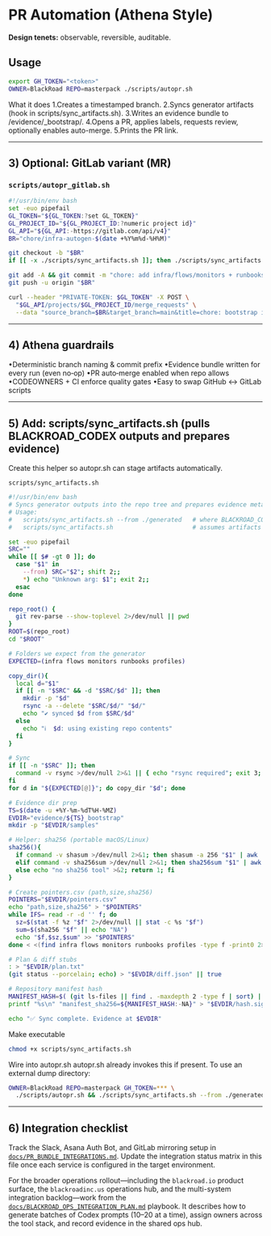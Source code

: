 # PR Automation (Athena Style)
**Design tenets:** observable, reversible, auditable.

## Usage
```bash
export GH_TOKEN="<token>"
OWNER=BlackRoad REPO=masterpack ./scripts/autopr.sh
```

What it does
1.Creates a timestamped branch.
2.Syncs generator artifacts (hook in scripts/sync_artifacts.sh).
3.Writes an evidence bundle to /evidence/<ts>_bootstrap/.
4.Opens a PR, applies labels, requests review, optionally enables auto-merge.
5.Prints the PR link.

---

## 3) Optional: GitLab variant (MR)

### `scripts/autopr_gitlab.sh`
```bash
#!/usr/bin/env bash
set -euo pipefail
GL_TOKEN="${GL_TOKEN:?set GL_TOKEN}"
GL_PROJECT_ID="${GL_PROJECT_ID:?numeric project id}"
GL_API="${GL_API:-https://gitlab.com/api/v4}"
BR="chore/infra-autogen-$(date +%Y%m%d-%H%M)"

git checkout -b "$BR"
if [[ -x ./scripts/sync_artifacts.sh ]]; then ./scripts/sync_artifacts.sh; fi

git add -A && git commit -m "chore: add infra/flows/monitors + runbooks [autogen]" || true
git push -u origin "$BR"

curl --header "PRIVATE-TOKEN: $GL_TOKEN" -X POST \
  "$GL_API/projects/$GL_PROJECT_ID/merge_requests" \
  --data "source_branch=$BR&target_branch=main&title=chore: bootstrap infra & flows (autogen)&remove_source_branch=true&labels=automation,infra,flows"
```

---

## 4) Athena guardrails
•Deterministic branch naming & commit prefix
•Evidence bundle written for every run (even no‑op)
•PR auto‑merge enabled when repo allows
•CODEOWNERS + CI enforce quality gates
•Easy to swap GitHub ↔ GitLab scripts

---

## 5) Add: scripts/sync_artifacts.sh (pulls BLACKROAD_CODEX outputs and prepares evidence)

Create this helper so autopr.sh can stage artifacts automatically.

`scripts/sync_artifacts.sh`
```bash
#!/usr/bin/env bash
# Syncs generator outputs into the repo tree and prepares evidence metadata.
# Usage:
#   scripts/sync_artifacts.sh --from ./generated   # where BLACKROAD_CODEX dumped files
#   scripts/sync_artifacts.sh                      # assumes artifacts already under repo

set -euo pipefail
SRC=""
while [[ $# -gt 0 ]]; do
  case "$1" in
    --from) SRC="$2"; shift 2;;
    *) echo "Unknown arg: $1"; exit 2;;
  esac
done

repo_root() {
  git rev-parse --show-toplevel 2>/dev/null || pwd
}
ROOT=$(repo_root)
cd "$ROOT"

# Folders we expect from the generator
EXPECTED=(infra flows monitors runbooks profiles)

copy_dir(){
  local d="$1"
  if [[ -n "$SRC" && -d "$SRC/$d" ]]; then
    mkdir -p "$d"
    rsync -a --delete "$SRC/$d/" "$d/"
    echo "✔ synced $d from $SRC/$d"
  else
    echo "ℹ️  $d: using existing repo contents"
  fi
}

# Sync
if [[ -n "$SRC" ]]; then
  command -v rsync >/dev/null 2>&1 || { echo "rsync required"; exit 3; }
fi
for d in "${EXPECTED[@]}"; do copy_dir "$d"; done

# Evidence dir prep
TS=$(date -u +%Y-%m-%dT%H-%MZ)
EVDIR="evidence/${TS}_bootstrap"
mkdir -p "$EVDIR/samples"

# Helper: sha256 (portable macOS/Linux)
sha256(){
  if command -v shasum >/dev/null 2>&1; then shasum -a 256 "$1" | awk '{print $1}';
  elif command -v sha256sum >/dev/null 2>&1; then sha256sum "$1" | awk '{print $1}';
  else echo "no sha256 tool" >&2; return 1; fi
}

# Create pointers.csv (path,size,sha256)
POINTERS="$EVDIR/pointers.csv"
echo "path,size,sha256" > "$POINTERS"
while IFS= read -r -d '' f; do
  sz=$(stat -f %z "$f" 2>/dev/null || stat -c %s "$f")
  sum=$(sha256 "$f" || echo "NA")
  echo "$f,$sz,$sum" >> "$POINTERS"
done < <(find infra flows monitors runbooks profiles -type f -print0 2>/dev/null || true)

# Plan & diff stubs
: > "$EVDIR/plan.txt"
(git status --porcelain; echo) > "$EVDIR/diff.json" || true

# Repository manifest hash
MANIFEST_HASH=$( (git ls-files || find . -maxdepth 2 -type f | sort) | tr -d '\r' | (shasum -a 256 || sha256sum) 2>/dev/null | (awk '{print $1}' || cat) | tail -n1 ) || true
printf "%s\n" "manifest_sha256=${MANIFEST_HASH:-NA}" > "$EVDIR/hash.sig"

echo "✅ Sync complete. Evidence at $EVDIR"
```

Make executable

```bash
chmod +x scripts/sync_artifacts.sh
```

Wire into autopr.sh
autopr.sh already invokes this if present. To use an external dump directory:

```bash
OWNER=BlackRoad REPO=masterpack GH_TOKEN=*** \
  ./scripts/autopr.sh && ./scripts/sync_artifacts.sh --from ./generated
```

---

## 6) Integration checklist

Track the Slack, Asana Auth Bot, and GitLab mirroring setup in
[`docs/PR_BUNDLE_INTEGRATIONS.md`](docs/PR_BUNDLE_INTEGRATIONS.md). Update the integration status
matrix in this file once each service is configured in the target environment.

For the broader operations rollout—including the `blackroad.io` product surface, the
`blackroadinc.us` operations hub, and the multi-system integration backlog—work from the
[`docs/BLACKROAD_OPS_INTEGRATION_PLAN.md`](docs/BLACKROAD_OPS_INTEGRATION_PLAN.md) playbook. It
describes how to generate batches of Codex prompts (10–20 at a time), assign owners across the tool
stack, and record evidence in the shared ops hub.
